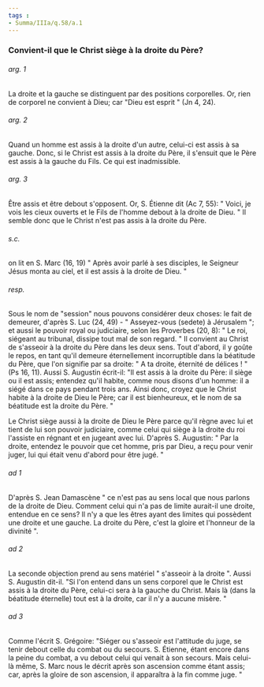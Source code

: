 ```yaml
---
tags : 
- Summa/IIIa/q.58/a.1
---
```


### Convient-il que le Christ siège à la droite du Père?

###### arg. 1
La droite et la gauche se distinguent par des positions corporelles. Or, rien de corporel ne convient à Dieu; car "Dieu est esprit " (Jn 4, 24). 

###### arg. 2
Quand un homme est assis à la droite d'un autre, celui-ci est assis à sa gauche. Donc, si le Christ est assis à la droite du Père, il s'ensuit que le Père est assis à la gauche du Fils. Ce qui est inadmissible. 

###### arg. 3
Être assis et être debout s'opposent. Or, S. Étienne dit (Ac 7, 55): " Voici, je vois les cieux ouverts et le Fils de l'homme debout à la droite de Dieu. " Il semble donc que le Christ n'est pas assis à la droite du Père. 

###### s.c.
on lit en S. Marc (16, 19) " Après avoir parlé à ses disciples, le Seigneur Jésus monta au ciel, et il est assis à la droite de Dieu. " 

###### resp.
Sous le nom de "session" nous pouvons considérer deux choses: le fait de demeurer, d'après S. Luc (24, 49) - " Asseyez-vous (sedete) à Jérusalem "; et aussi le pouvoir royal ou judiciaire, selon les Proverbes (20, 8): " Le roi, siégeant au tribunal, dissipe tout mal de son regard. " Il convient au Christ de s'asseoir à la droite du Père dans les deux sens. Tout d'abord, il y goûte le repos, en tant qu'il demeure éternellement incorruptible dans la béatitude du Père, que l'on signifie par sa droite: " A ta droite, éternité de délices ! " (Ps 16, 11). Aussi S. Augustin écrit-il: "Il est assis à la droite du Père: il siège ou il est assis; entendez qu'il habite, comme nous disons d'un homme: il a siégé dans ce pays pendant trois ans. Ainsi donc, croyez que le Christ habite à la droite de Dieu le Père; car il est bienheureux, et le nom de sa béatitude est la droite du Père. " 

Le Christ siège aussi à la droite de Dieu le Père parce qu'il règne avec lui et tient de lui son pouvoir judiciaire, comme celui qui siège à la droite du roi l'assiste en régnant et en jugeant avec lui. D'après S. Augustin: " Par la droite, entendez le pouvoir que cet homme, pris par Dieu, a reçu pour venir juger, lui qui était venu d'abord pour être jugé. " 

###### ad 1
D'après S. Jean Damascène " ce n'est pas au sens local que nous parlons de la droite de Dieu. Comment celui qui n'a pas de limite aurait-il une droite, entendue en ce sens? Il n'y a que les êtres ayant des limites qui possèdent une droite et une gauche. La droite du Père, c'est la gloire et l'honneur de la divinité ". 

###### ad 2
La seconde objection prend au sens matériel " s'asseoir à la droite ". Aussi S. Augustin dit-il. "Si l'on entend dans un sens corporel que le Christ est assis à la droite du Père, celui-ci sera à la gauche du Christ. Mais là (dans la béatitude éternelle) tout est à la droite, car il n'y a aucune misère. " 

###### ad 3
Comme l'écrit S. Grégoire: "Siéger ou s'asseoir est l'attitude du juge, se tenir debout celle du combat ou du secours. S. Étienne, étant encore dans la peine du combat, a vu debout celui qui venait à son secours. Mais celui-là même, S. Marc nous le décrit après son ascension comme étant assis; car, après la gloire de son ascension, il apparaîtra à la fin comme juge. " 

